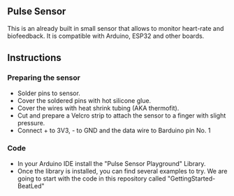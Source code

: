 ## Pulse Sensor
This is an already built in small sensor that allows to monitor heart-rate and biofeedback. It is compatible with Arduino, ESP32 and other boards. 

## Instructions
### Preparing the sensor
- Solder pins to sensor.
- Cover the soldered pins with hot silicone glue.
- Cover the wires with heat shrink tubing (AKA thermofit).
- Cut and prepare a Velcro strip to attach the sensor to a finger with slight pressure.
- Connect + to 3V3, - to GND and the data wire to Barduino pin No. 1

### Code
- In your Arduino IDE install the "Pulse Sensor Playground" Library.
- Once the library is installed, you can find several examples to try.
We are going to start with the code in this repository called "GettingStarted-BeatLed"



